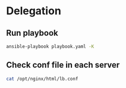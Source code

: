 # Delegation

## Run playbook

```bash
ansible-playbook playbook.yaml -K
```

## Check conf file in each server

```bash
cat /opt/nginx/html/lb.conf
```
